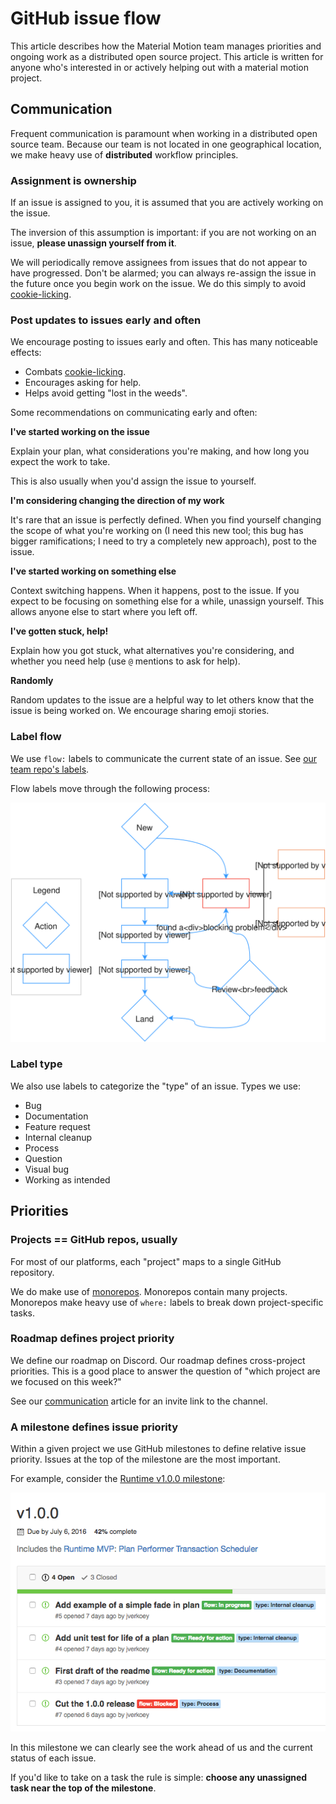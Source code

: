 # GitHub issue flow

This article describes how the Material Motion team manages priorities and ongoing work as a distributed open source project. This article is written for anyone who's interested in or actively helping out with a material motion project.

## Communication

Frequent communication is paramount when working in a distributed open source team. Because our team is not located in one geographical location, we make heavy use of **distributed** workflow principles.

### Assignment is ownership

If an issue is assigned to you, it is assumed that you are actively working on the issue.

The inversion of this assumption is important: if you are not working on an issue, **please unassign yourself from it**.

We will periodically remove assignees from issues that do not appear to have progressed. Don't be alarmed; you can always re-assign the issue in the future once you begin work on the issue. We do this simply to avoid [cookie-licking](http://communitymgt.wikia.com/wiki/Cookie_Licking).

### Post updates to issues early and often

We encourage posting to issues early and often. This has many noticeable effects:

- Combats [cookie-licking](http://communitymgt.wikia.com/wiki/Cookie_Licking).
- Encourages asking for help.
- Helps avoid getting "lost in the weeds".

Some recommendations on communicating early and often:

**I've started working on the issue**

Explain your plan, what considerations you're making, and how long you expect the work to take.

This is also usually when you'd assign the issue to yourself.

**I'm considering changing the direction of my work**

It's rare that an issue is perfectly defined. When you find yourself changing the scope of what you're working on (I need this new tool; this bug has bigger ramifications; I need to try a completely new approach), post to the issue.

**I've started working on something else**

Context switching happens. When it happens, post to the issue. If you expect to be focusing on something else for a while, unassign yourself. This allows anyone else to start where you left off.

**I've gotten stuck, help!**

Explain how you got stuck, what alternatives you're considering, and whether you need help (use `@` mentions to ask for help).

**Randomly**

Random updates to the issue are a helpful way to let others know that the issue is being worked on. We encourage sharing emoji stories.

### Label flow

We use `flow:` labels to communicate the current state of an issue. See [our team repo's labels](https://github.com/material-motion/material-motion-team/labels).

Flow labels move through the following process:

![](../_assets/LabelFlow.svg)

### Label type

We also use labels to categorize the "type" of an issue. Types we use:

- Bug
- Documentation
- Feature request
- Internal cleanup
- Process
- Question
- Visual bug
- Working as intended

## Priorities

### Projects == GitHub repos, usually

For most of our platforms, each "project" maps to a single GitHub repository.

We do make use of [monorepos](http://danluu.com/monorepo/). Monorepos contain many projects. Monorepos make heavy use of `where:` labels to break down project-specific tasks.

### Roadmap defines project priority

We define our roadmap on Discord. Our roadmap defines cross-project priorities. This is a good place to answer the question of "which project are we focused on this week?"

See our [communication](../communication.md) article for an invite link to the channel.

### A milestone defines issue priority

Within a given project we use GitHub milestones to define relative issue priority. Issues at the top of the milestone are the most important.

For example, consider the [Runtime v1.0.0 milestone](https://github.com/material-motion/material-motion-runtime-objc/milestone/1):

![](../_assets/runtime-v1.0.0.png)

In this milestone we can clearly see the work ahead of us and the current status of each issue.

If you'd like to take on a task the rule is simple: **choose any unassigned task near the top of the milestone**.